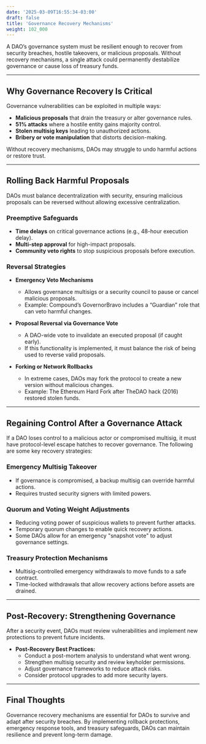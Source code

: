 ```yaml
---
date: '2025-03-09T16:55:34-03:00'
draft: false
title: 'Governance Recovery Mechanisms'
weight: 102_000
---
```


A DAO’s governance system must be resilient enough to recover from security breaches, hostile takeovers, or malicious proposals. Without recovery mechanisms, a single attack could permanently destabilize governance or cause loss of treasury funds.  

---

## **Why Governance Recovery Is Critical**  

Governance vulnerabilities can be exploited in multiple ways:  

   - **Malicious proposals** that drain the treasury or alter governance rules.  
   - **51% attacks** where a hostile entity gains majority control.  
   - **Stolen multisig keys** leading to unauthorized actions.  
   - **Bribery or vote manipulation** that distorts decision-making.  

Without recovery mechanisms, DAOs may struggle to undo harmful actions or restore trust.  

---

## **Rolling Back Harmful Proposals**  

DAOs must balance decentralization with security, ensuring malicious proposals can be reversed without allowing excessive centralization.  

### **Preemptive Safeguards**  
- **Time delays** on critical governance actions (e.g., 48-hour execution delay).  
- **Multi-step approval** for high-impact proposals.  
- **Community veto rights** to stop suspicious proposals before execution.  

### **Reversal Strategies**  
- **Emergency Veto Mechanisms**  
   - Allows governance multisigs or a security council to pause or cancel malicious proposals.  
   - Example: Compound’s GovernorBravo includes a “Guardian” role that can veto harmful changes.  

- **Proposal Reversal via Governance Vote**  
   - A DAO-wide vote to invalidate an executed proposal (if caught early).  
   - If this functionality is implemented, it must balance the risk of being used to reverse valid proposals.

- **Forking or Network Rollbacks**  
   - In extreme cases, DAOs may fork the protocol to create a new version without malicious changes.  
   - Example: The Ethereum Hard Fork after TheDAO hack (2016) restored stolen funds.  

---

## **Regaining Control After a Governance Attack**  

If a DAO loses control to a malicious actor or compromised multisig, it must have protocol-level escape hatches to recover governance. The following are some key recovery strategies:  

### **Emergency Multisig Takeover**  
- If governance is compromised, a backup multisig can override harmful actions.  
- Requires trusted security signers with limited powers.  

### **Quorum and Voting Weight Adjustments**  
- Reducing voting power of suspicious wallets to prevent further attacks.  
- Temporary quorum changes to enable quick recovery actions.  
- Some DAOs allow for an emergency "snapshot vote" to adjust governance settings.  

### **Treasury Protection Mechanisms**  
- Multisig-controlled emergency withdrawals to move funds to a safe contract.  
- Time-locked withdrawals that allow recovery actions before assets are drained.  

---

## **Post-Recovery: Strengthening Governance**  

After a security event, DAOs must review vulnerabilities and implement new protections to prevent future incidents.  

- **Post-Recovery Best Practices:**  
  - Conduct a post-mortem analysis to understand what went wrong.  
  - Strengthen multisig security and review keyholder permissions.  
  - Adjust governance frameworks to reduce attack risks.  
  - Consider protocol upgrades to add more security layers.  

---

## **Final Thoughts**  

Governance recovery mechanisms are essential for DAOs to survive and adapt after security breaches. By implementing rollback protections, emergency response tools, and treasury safeguards, DAOs can maintain resilience and prevent long-term damage.  

